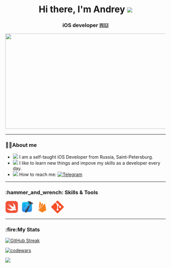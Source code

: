 <h1 align="center">Hi there, I'm Andrey</a> 
<img src="https://github.com/blackcater/blackcater/raw/main/images/Hi.gif" height="32"/></h1>
<h3 align="center">iOS developer 🇷🇺</h3>


<div align="center">
  <img src="https://media.giphy.com/media/dWesBcTLavkZuG35MI/giphy.gif" width="600" height="300"/>
  
</div>

---

  <h3>👨‍💻About me</h3> 
  
 
 - <img src="https://media.giphy.com/media/WUlplcMpOCEmTGBtBW/giphy.gif" width="30"> I am a self-taught iOS Developer from Russia, Saint-Petersburg.
 - <img src="https://media.giphy.com/media/IauL6LvGNlT3ffhcqq/giphy.gif" width="30"> I like to learn new things and impove my skills as a developer every day.  
 - <img src="https://media.giphy.com/media/ZcdZ7ldgeIhfesqA6E/giphy.gif" width="30"> How to reach me: [![Telegram](https://img.shields.io/badge/-Telegram-blue?style=flat&logo=Telegram&logoColor=white)](https://t.me/andreyfackir)
 
 ---

<h3>:hammer_and_wrench: Skills & Tools</h3> 


 <img src="https://github.com/devicons/devicon/blob/master/icons/swift/swift-original.svg" title="Swift" alt="Swift" width="40" height="40"/>&nbsp;
 <img src="https://github.com/devicons/devicon/blob/master/icons/xcode/xcode-original.svg" title="Xcode" alt="Xcode" width="40" height="40"/>&nbsp;
 <img src="https://github.com/devicons/devicon/blob/master/icons/firebase/firebase-plain.svg" title="Firebase" alt="Firebase" width="40" height="40"/>&nbsp;
 <img src="https://github.com/devicons/devicon/blob/master/icons/git/git-original.svg" title="Git" alt="Git" width="40" height="40"/>&nbsp;
 

---

  <h3>:fire:My Stats</h3> 


 
 [![GitHub Streak](http://github-readme-streak-stats.herokuapp.com?user=AndreyFackir&theme=dark)](https://git.io/streak-stats)

[![codewars](https://www.codewars.com/users/AndreyFackir/badges/small)](https://www.codewars.com/users/AndreyFackir/badges/small)   

![](https://github-profile-summary-cards.vercel.app/api/cards/stats?username=AndreyFackir&theme=solarized_dark)


